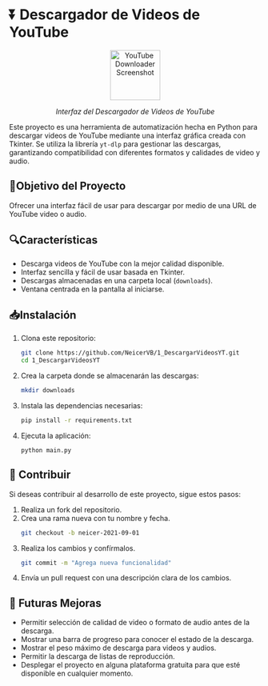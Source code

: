 # ⏬ Descargador de Videos de YouTube

<div align="center">
   <img src="https://cdn-icons-png.flaticon.com/128/2504/2504965.png" alt="YouTube Downloader Screenshot" width="100">
   <p><em>Interfaz del Descargador de Videos de YouTube</em></p>
</div>

Este proyecto es una herramienta de automatización hecha en Python para descargar videos de YouTube mediante una interfaz gráfica creada con Tkinter. Se utiliza la librería `yt-dlp` para gestionar las descargas, garantizando compatibilidad con diferentes formatos y calidades de video y audio.

## 🎯Objetivo del Proyecto

Ofrecer una interfaz fácil de usar para descargar por medio de una URL de YouTube video o audio.

## 🔍Características

- Descarga videos de YouTube con la mejor calidad disponible.
- Interfaz sencilla y fácil de usar basada en Tkinter.
- Descargas almacenadas en una carpeta local (`downloads`).
- Ventana centrada en la pantalla al iniciarse.

## 📥Instalación

1. Clona este repositorio:
   ```sh
   git clone https://github.com/NeicerVB/1_DescargarVideosYT.git
   cd 1_DescargarVideosYT
   ```

2. Crea la carpeta donde se almacenarán las descargas:
   ```sh
   mkdir downloads
   ```

3. Instala las dependencias necesarias:
   ```sh
   pip install -r requirements.txt
   ```

4. Ejecuta la aplicación:
   ```shv
   python main.py
   ```

## 🤝 Contribuir

Si deseas contribuir al desarrollo de este proyecto, sigue estos pasos:

1. Realiza un fork del repositorio.
2. Crea una rama nueva con tu nombre y fecha.
   ```sh
   git checkout -b neicer-2021-09-01
   ```
3. Realiza los cambios y confírmalos.
   ```sh
   git commit -m "Agrega nueva funcionalidad"
   ```
4. Envía un pull request con una descripción clara de los cambios.

## 🚀 Futuras Mejoras

- Permitir selección de calidad de video o formato de audio antes de la descarga.
- Mostrar una barra de progreso para conocer el estado de la descarga.
- Mostrar el peso máximo de descarga para videos y audios.
- Permitir la descarga de listas de reproducción.
- Desplegar el proyecto en alguna plataforma gratuita para que esté disponible en cualquier momento.
